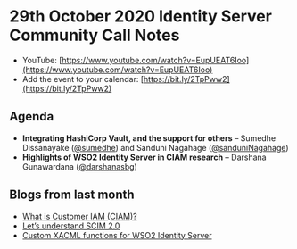 # 29th October 2020 Identity Server Community Call Notes

-   YouTube: [https://www.youtube.com/watch?v=EupUEAT6Ioo](https://www.youtube.com/watch?v=EupUEAT6Ioo)
-   Add the event to your calendar: [https://bit.ly/2TpPww2](https://bit.ly/2TpPww2)

## Agenda

-   **Integrating HashiCorp Vault, and the support for others** – Sumedhe Dissanayake ([@sumedhe](https://github.com/sumedhe)) and Sanduni Nagahage ([@sanduniNagahage](https://github.com/sanduniNagahage))
-   **Highlights of WSO2 Identity Server in CIAM research** – Darshana Gunawardana ([@darshanasbg](https://github.com/darshanasbg))
 
 ## Blogs from last month

* [What is Customer IAM (CIAM)?](https://medium.facilelogin.com/what-is-customer-iam-ciam-9f3d74c9632a)
* [Let’s understand SCIM 2.0](https://medium.com/@anuradha.15/lets-understand-scim-2-0-core-schema-25a2432c3dfa)
* [Custom XACML functions for WSO2 Identity Server](https://pamodaaw.medium.com/custom-xacml-functions-for-wso2-identity-server-5-10-0-a91bc2ec673d)

